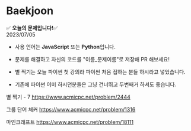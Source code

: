 # Baekjoon
:white_check_mark: **오늘의 문제입니다!**:white_check_mark:  
2023/07/05
- 사용 언어는 **JavaScript** 또는 **Python**입니다.
- 문제를 해결하고 자신의 코드를 "이름_문제이름"로 저장해 PR 해보세요!
  
- 별 찍기는 오늘 파이썬 첫 강의라 파이썬 처음 접하는 분들 하시라고 넣었습니다.
- 기존에 파이썬 이미 하시던분들은 그냥 건너뛰고 두번째거 하셔도 좋습니다.

별 찍기 - 7
https://www.acmicpc.net/problem/2444

그룹 단어 체커
https://www.acmicpc.net/problem/1316

마인크래프트
https://www.acmicpc.net/problem/18111
